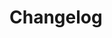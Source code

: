 # Changelog  <a href="https://www.eblasoft.com.tr/espocrm-extension-page/infinity-scroll" target="_blank" id="ext-version" data-id="64b2dc6b829bca7bf"></a>

<div class="change-log-wrapper" data-id="64b2dc6b829bca7bf"></div>
